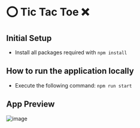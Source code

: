 # ⭕ Tic Tac Toe ❌

## Initial Setup

- Install all packages required with `npm install`

## How to run the application locally

- Execute the following command: `npm run start`

## App Preview

![image](https://github.com/rowdotk/tic-tac-toe/assets/50615340/747a167b-a2da-42b2-8ef6-a4bede862cfa)
